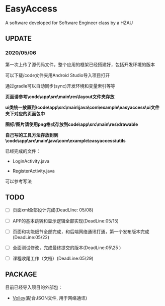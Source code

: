 # EasyAccess
A software developed for Software Engineer class by a HZAU 



## UPDATE

### 2020/05/06

第一次上传了源代码文件，整个应用的框架已经搭建好，包括开发环境的版本

可以下载/code文件夹用Android Studio导入项目打开

通过gradle可以自动同步(sync)开发环境和变量索引等等

**页面请参考\code\app\src\main\res\layout文件夹存放**

**ui类统一放置到\code\app\src\main\java\com\example\easyaccess\ui文件夹下对应的页面包中**

**图标/图片请使用png格式存放到code\app\src\main\res\drawable**

**自己写的工具方法存放到到\code\app\src\main\java\com\example\easyaccess\utils**

已经完成的文件：

- LoginActivity.java

- RegisterActivity.java

可以参考写法



## TODO

- [ ] 页面xml全部设计完成(DeadLIne: 05/08)
- [ ] APP的基本跳转和显示逻辑全部实现(DeadLine:05/15)
- [ ] 页面和功能细节全部完成，和后端网络通讯打通，第一个发布版本完成(DeadLine:05\22)
- [ ] 全面测试修改，完成最终提交的版本(DeadLine:05\25 )
- [ ] 课程收尾工作（文档）(DeadLine:05\29)



## PACKAGE

目前已经导入项目的外部包：

- [Volley](https://github.com/google/volley)(配合JSON文件, 用于网络通讯)